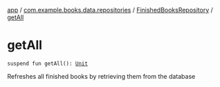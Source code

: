 [app](../../index.md) / [com.example.books.data.repositories](../index.md) / [FinishedBooksRepository](index.md) / [getAll](./get-all.md)

# getAll

`suspend fun getAll(): `[`Unit`](https://kotlinlang.org/api/latest/jvm/stdlib/kotlin/-unit/index.html)

Refreshes all finished books by retrieving them from the database


